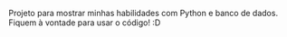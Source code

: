 Projeto para mostrar minhas habilidades com Python e banco de dados. Fiquem à vontade para usar o código! :D
